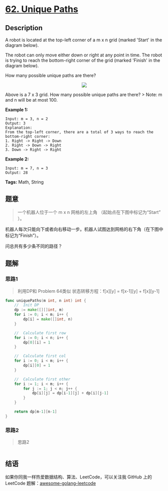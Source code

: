 # [62. Unique Paths][title]

## Description

A robot is located at the top-left corner of a m x n grid (marked 'Start' in the diagram below).

The robot can only move either down or right at any point in time. The robot is trying to reach the bottom-right corner of the grid (marked 'Finish' in the diagram below).

How many possible unique paths are there?
<p align="center">
    <img src="https://assets.leetcode.com/uploads/2018/10/22/robot_maze.png">
</p>
Above is a 7 x 3 grid. How many possible unique paths are there?
> Note: m and n will be at most 100.

**Example 1:**

```
Input: m = 3, n = 2
Output: 3
Explanation:
From the top-left corner, there are a total of 3 ways to reach the bottom-right corner:
1. Right -> Right -> Down
2. Right -> Down -> Right
3. Down -> Right -> Right
```

**Example 2:**

```
Input: m = 7, n = 3
Output: 28
```

**Tags:** Math, String

## 题意
>一个机器人位于一个 m x n 网格的左上角 （起始点在下图中标记为“Start” ）。

 机器人每次只能向下或者向右移动一步。机器人试图达到网格的右下角（在下图中标记为“Finish”）。

 问总共有多少条不同的路径？

## 题解

### 思路1
> 利用DP和 Problem 64类似 状态转移方程：f[x][y] = f[x-1][y] + f[x][y-1]
```go
func uniquePaths(m int, n int) int {
	//	Init DP
	dp := make([][]int, m)
	for i := 0; i < m; i++ {
		dp[i] = make([]int, n)
	}

	//	Calculate first row
	for i := 0; i < n; i++ {
		dp[0][i] = 1
	}

	//	Calculate first col
	for i := 0; i < m; i++ {
		dp[i][0] = 1
	}

	//	Calculate first other
	for i := 1; i < m; i++ {
		for j := 1; j < n; j++ {
			dp[i][j] = dp[i-1][j] + dp[i][j-1]
		}
	}

	return dp[m-1][n-1]
}
```

### 思路2
> 思路2
```go

```

## 结语

如果你同我一样热爱数据结构、算法、LeetCode，可以关注我 GitHub 上的 LeetCode 题解：[awesome-golang-leetcode][me]

[title]: https://leetcode.com/problems/unique-paths/
[me]: https://github.com/kylesliu/awesome-golang-leetcode
